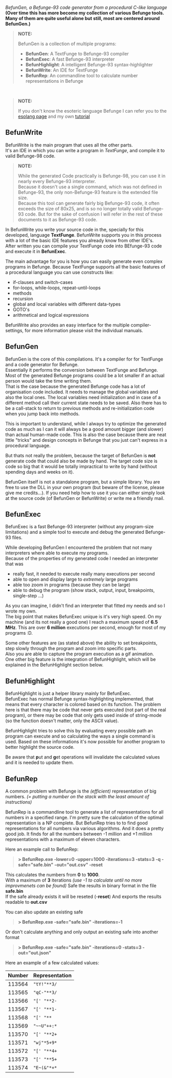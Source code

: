 *BefunGen, a Befunge-93 code generator from a procedural C-like language*  
**(Over time this has more become my collection of various Befunge tools. Many of them are quite useful alone but still, most are centered around BefunGen.)**

> **NOTE:**  
>  
> BefunGen is a collection of multiple programs:  
>
> - **BefunGen**: A TextFunge to Befunge-93 compiler  
> - **BefunExec**: A fast Befunge-93 interpreter  
> - **BefunHighlight**: A intelligent Befunge-93 syntax-highlighter  
> - **BefunWrite**: An IDE for TextFunge  
> - **BefunRep**: An commandline tool to calculate number representations in Befunge

&nbsp;

> **NOTE:**  
>  
> If you don't know the esoteric language Befunge I can refer you to the [esolang page](http://esolangs.org/wiki/Befunge) and my own [tutorial](/blog/2/Lets_do_Befunge93)

## BefunWrite

BefunWrite is the main program that uses all the other parts.  
It's an IDE in which you can write a program in *TextFunge*, and compile it to valid Befunge-98 code.

> **NOTE:**  
>  
> While the generated Code practically is Befunge-98, you can use it in nearly every Befunge-93 interpreter.  
> Because it doesn't use a single command, which was not defined in Befunge-93, the only non-Befunge-93 feature is the extended file size.  
> Because this tool can generate fairly big Befunge-93 code, it often exceeds the size of 80x25, and is so no longer totally valid Befunge-93 code.
> But for the sake of confusion I will refer in the rest of these documents to it as Befunge-93 code.

In BefunWrite you write your source code in the, specially for this developed, language **TextFunge**.
BefunWrite supports you in this process with a lot of the basic IDE features you already know from other IDE's.  
After written you can compile your TextFunge code into BEfunge-93 code and execute it in **BefunExec**.

The main advantage for you is how you can easily generate even complex programs in Befunge.
Because TextFunge supports all the basic features of a procedural language you can use constructs like:

- if-clauses and switch-cases
- for-loops, while-loops, repeat-until-loops
- methods
- recursion
- global and local variables with different data-types
- GOTO's
- arithmetical and logical expressions

BefunWrite also provides an easy interface for the multiple compiler-settings, for more information please visit the individual manuals.

## BefunGen

BefunGen is the core of this compilations. It's a compiler for for TextFunge and a code generator for Befunge.  
Essentially it performs the conversion between TextFunge and Befunge. Most of the generated Befunge programs could be a lot smaller if an actual person would take the time writing them.  
That is the case because the generated Befunge code has a lot of organisation code included. It needs to manage the global variables and also the local ones. The local variables need initialization and in case of a different method call their current state needs to be saved. Also there has to be a call-stack to return to previous methods and re-initialization code when you jump back into methods.

This is important to understand, while I always try to optimize the generated code as much as I can it will always be a good amount bigger (and slower) than actual human-made code. This is also the case because there are neat little "tricks" and design concepts in Befunge that you just can't express in a procedural language.

But thats not really the problem, because the target of BefunGen is **not** generate code that could also be made by hand. The target code size is code so big that it would be totally impractical to write by hand (without spending days and weeks on it).

BefunGen itself is not a standalone program, but a simple library. You are free to use the DLL in your own program (but beware of the license, please give me credits...). If you need help how to use it you can either simply look at the source code (of BefunGen or BefunWrite) or write me a friendly mail.

## BefunExec

BefunExec is a fast Befunge-93 interpreter (without any program-size limitations) and a simple tool to execute and debug the generated Befunge-93 files.

While developing BefunGen I encountered the problem that not many interpreters where able to execute my programs.  
Because of the properties of my generated code I needed an interpreter that was

- really fast, it needed to execute really many executions per second
- able to open and display large to *extremely* large programs
- able too zoom in programs (because they can be large)
- able to debug the program (show stack, output, input, breakpoints, single-step ...)

As you can imagine, I didn't find an interpreter that fitted my needs and so I wrote my own.  
The big point that makes BefunExec unique is it's very high speed. On my machine (and its not really a good one) I reach a maximum speed of **6.5 MHz**. This are over **6 million** executions per second, enough for most of my programs :D.  

Some other features are (as stated above) the ability to set breakpoints, step slowly through the program and zoom into specific parts.  
Also you are able to capture the program execution as a gif animation.  
One other big feature is the integration of BefunHighlight, which will be explained in the BefunHighlight section below.

## BefunHighlight

BefunHighlight is just a helper library mainly for BefunExec.  
BefunExec has normal Befunge syntax-highlighting implemented, that means that every character is colored based on its function.
The problem here is that there may be code that never gets executed (not part of the real program), or there may be code that only gets used inside of string-mode (so the function doesn't matter, only the ASCII value).

BefunHighlight tries to solve this by evaluating every possible path an program can execute and so calculating the ways a single command is used.
Based on these informations it's now possible for another program to better highlight the source code.

Be aware that **p**ut and **g**et operations will invalidate the calculated values and it is needed to update them.

## BefunRep

A common problem with Befunge is the *(efficient)* representation of big numbers. *(= putting a number on the stack with the least amount of instructions)*

BefunRep is a commandline tool to generate a list of representations for all numbers in a specified range. I'm pretty sure the calculation of the optimal representation is a NP complete. But BefunRep tries to to find good representations for all numbers via various algorithms. And it does a pretty good job. It finds for all the numbers between -1 million and +1 million representations with a maximum of eleven characters.

Here an example call to BefunRep:

> **\> BefunRep.exe -lower=0 -upper=1000 -iterations=3 -stats=3 -q -safe="safe.bin" -out="out.csv" -reset**

This calculates the numbers from **0** to **1000**.  
With a maximum of  **3** iterations *(use -1 to calculate until no more improvmenets can be found)*
Safe the results in binary format in the file **safe.bin**  
If the safe already exists it will be reseted (-**reset**)
And exports the results readable to **out.csv**  

You can also update an existing safe

> **\> BefunRep.exe -safe="safe.bin" -iterations=-1**

Or don't calculate anything and only output an existing safe into another format

> **\> BefunRep.exe -safe="safe.bin" -iterations=0 -stats=3 -out="out.json"**

Here an example of a few calculated values:

Number | Representation
-------|----------------
113564 | `"tY!"**3/`
113565 | `"qC-"**3/`
113566 | `"[' "**2-`
113567 | `"[' "**1-`
113568 | `"[' "**`
113569 | `"~~U"++:*`
113570 | `"[' "**2+`
113571 | `"wj"*5+9*`
113572 | `"[' "**4+`
113573 | `"[' "**5+`
113574 | `"E~(&"*+*`
